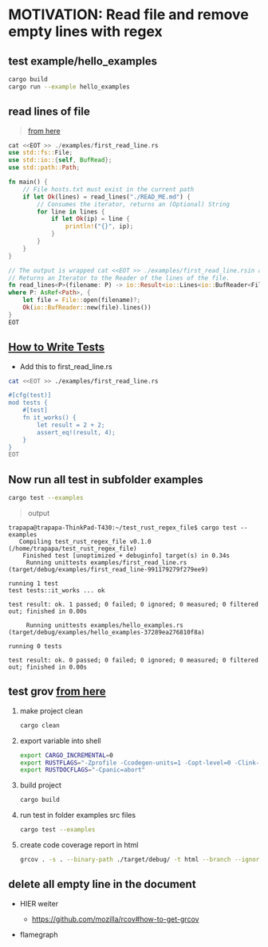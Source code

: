 # MOTIVATION: Read file and remove empty lines with regex

## test example/hello_examples

```bash
cargo build
cargo run --example hello_examples
```

## read lines of file

> [from here](https://doc.rust-lang.org/rust-by-example/std_misc/file/read_lines.html)

```rust
cat <<EOT >> ./examples/first_read_line.rs
use std::fs::File;
use std::io::{self, BufRead};
use std::path::Path;

fn main() {
    // File hosts.txt must exist in the current path
    if let Ok(lines) = read_lines("./READ_ME.md") {
        // Consumes the iterator, returns an (Optional) String
        for line in lines {
            if let Ok(ip) = line {
                println!("{}", ip);
            }
        }
    }
}

// The output is wrapped cat <<EOT >> ./examples/first_read_line.rsin a Result to allow matching on errors
// Returns an Iterator to the Reader of the lines of the file.
fn read_lines<P>(filename: P) -> io::Result<io::Lines<io::BufReader<File>>>
where P: AsRef<Path>, {
    let file = File::open(filename)?;
    Ok(io::BufReader::new(file).lines())
}
EOT
```

## [How to Write Tests](https://doc.rust-lang.org/book/ch11-01-writing-tests.html)

- Add this to first_read_line.rs

```bash
cat <<EOT >> ./examples/first_read_line.rs

#[cfg(test)]
mod tests {
    #[test]
    fn it_works() {
        let result = 2 + 2;
        assert_eq!(result, 4);
    }
}
EOT
```

## Now run all test in subfolder examples

```bash
cargo test --examples
```
> output

```shell
trapapa@trapapa-ThinkPad-T430:~/test_rust_regex_file$ cargo test --examples
   Compiling test_rust_regex_file v0.1.0 (/home/trapapa/test_rust_regex_file)
    Finished test [unoptimized + debuginfo] target(s) in 0.34s
     Running unittests examples/first_read_line.rs (target/debug/examples/first_read_line-991179279f279ee9)

running 1 test
test tests::it_works ... ok

test result: ok. 1 passed; 0 failed; 0 ignored; 0 measured; 0 filtered out; finished in 0.00s

     Running unittests examples/hello_examples.rs (target/debug/examples/hello_examples-37289ea276810f8a)

running 0 tests

test result: ok. 0 passed; 0 failed; 0 ignored; 0 measured; 0 filtered out; finished in 0.00s
```

## test grov [from here](https://github.com/mozilla/grcov#how-to-get-grcov)

1. make project clean

    ```bash
    cargo clean
    ```
2. export variable into shell

    ```bash
    export CARGO_INCREMENTAL=0
    export RUSTFLAGS="-Zprofile -Ccodegen-units=1 -Copt-level=0 -Clink-dead-code -Coverflow-checks=off -Zpanic_abort_tests -Cpanic=abort"
    export RUSTDOCFLAGS="-Cpanic=abort"
    ```

3. build project

    ```bash
    cargo build
    ```

4. run test in folder examples src files

    ```bash
    cargo test --examples
    ```

5. create code coverage report in html

    ```bash
    grcov . -s . --binary-path ./target/debug/ -t html --branch --ignore-not-existing -o ./target/debug/coverage/
    ```

## delete all empty line in the document

- HIER weiter
  - https://github.com/mozilla/rcov#how-to-get-grcov

- flamegraph
